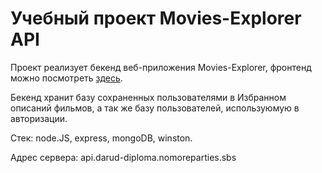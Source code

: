 # Учебный проект Movies-Explorer API

Проект реализует бекенд веб-приложения Movies-Explorer, фронтенд можно посмотреть [здесь](https://github.com/darud4/movies-explorer-frontend).

Бекенд хранит базу сохраненных пользователями в Избранном описаний фильмов, а так же базу пользователей, используюмую в авторизации.

Стек: node.JS, express, mongoDB, winston.

Адрес сервера: api.darud-diploma.nomoreparties.sbs
